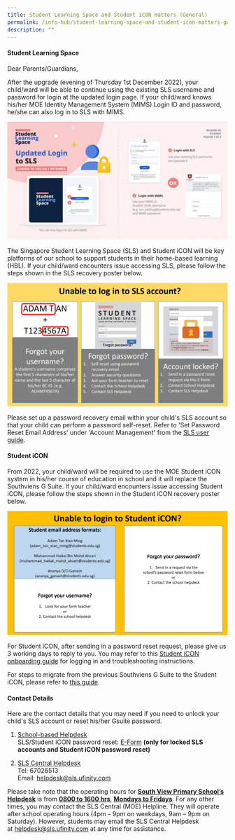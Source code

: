 ```yaml
---
title: Student Learning Space and Student iCON matters (General)
permalink: /info-hub/student-learning-space-and-student-icon-matters-general/
description: ""
---
```

<h4><strong>Student Learning Space</strong></h4>
<p>Dear Parents/Guardians,</p>
<p>After the upgrade (evening of Thursday 1st December 2022),&nbsp;your child/ward will be able to continue using the existing SLS username and password for login at the updated login page. If your child/ward knows his/her MOE Identity Management System (MIMS) Login ID and password, he/she can also log in to SLS with MIMS.</p>
<img src="/images/sls.jpg">
<p>The Singapore Student Learning Space (SLS) and Student iCON will be key platforms of our school to support students in their home-based learning (HBL). If your child/ward encounters issue accessing SLS, please follow the steps shown in the SLS recovery poster below.</p>
<img src="/images/sls.png">
<p>Please set up a password recovery email within your child's SLS account so that your child can perform a password self-reset.&nbsp;Refer to 'Set Password Reset Email Address' under 'Account Management'&nbsp;from the&nbsp;<a href="https://docs.learning.moe.edu.sg/sls-user-guide/vle/student/index.html">SLS user guide</a>.</p>
<h4><strong>Student iCON&nbsp;</strong></h4>
<p>From 2022, your child/ward will be required to use the MOE Student iCON system in his/her course of education in school and it will replace the Southviens G Suite. If your child/ward encounters issue accessing Student iCON, please follow the steps shown in the Student iCON recovery poster below.</p>
<img src="/images/studenticon.png">
<p>For Student iCON, after sending in a password reset request, please give us 3 working days to reply to you. You may refer to this&nbsp;<a href="https://drive.google.com/file/d/1Pi1lqR1DfvO-MrXZFuqyS_HvzEI2MgQy/view?usp=sharing">Student iCON onboarding guide</a> for logging in and troubleshooting instructions.</p>
<p>For steps to migrate from the previous Southviens G Suite to the Student iCON, please refer to <a href="https://drive.google.com/file/d/1wN7nLL6QAOYVMpjO_8cZRdZ_ukcD1WTz/view?usp=sharing">this guide</a>.</p>
<h4><strong>Contact Details</strong></h4>
<p>Here are the contact details that you may need if you need to unlock your child's SLS account or reset his/her Gsuite password.</p>
<ol>
<li><u>School-based Helpdesk<br /></u>SLS/Student iCON&nbsp;password reset:&nbsp;<a href="https://form.gov.sg/#!/5e0b3b70165a2e00116986d7">E-Form</a>&nbsp;<strong>(only for locked SLS accounts and Student iCON password reset)</strong></li>
</ol>
<ol start="2">
<li><u>SLS Central Helpdesk<br /></u>Tel: 67026513<br />Email: <a href="mailto:helpdesk@sls.ufinity.com">helpdesk@sls.ufinity.com</a></li>
</ol>
<p>Please take note that the operating hours for&nbsp;<strong><u>South View Primary School&rsquo;s Helpdesk</u></strong>&nbsp;is from&nbsp;<strong><u>0800 to 1600 hrs</u></strong>,&nbsp;<strong><u>Mondays to Fridays</u></strong>.&nbsp;For any other times, you may contact the&nbsp;SLS Central (MOE) Helpline. They will operate after school operating hours (4pm &ndash; 9pm on weekdays, 9am &ndash; 9pm on Saturday). However, students may email the SLS Central Helpdesk at&nbsp;<a href="mailto:helpdesk@sls.ufinity.com">helpdesk@sls.ufinity.com</a>&nbsp;at any time for assistance.</p>